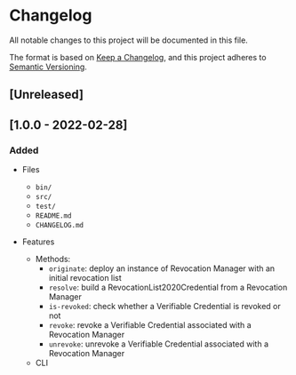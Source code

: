 # Changelog

All notable changes to this project will be documented in this file.

The format is based on [Keep a Changelog](https://keepachangelog.com/en/1.0.0/), and this project adheres to [Semantic Versioning](https://semver.org/spec/v2.0.0.html).

## [Unreleased]

## [1.0.0 - 2022-02-28]

### Added

- Files
	- `bin/`
	- `src/`
	- `test/`
	- `README.md`
	- `CHANGELOG.md`

- Features
	- Methods:
		- `originate`: deploy an instance of Revocation Manager with an initial revocation list
		- `resolve`: build a RevocationList2020Credential from a Revocation Manager
		- `is-revoked`: check whether a Verifiable Credential is revoked or not
		- `revoke`: revoke a Verifiable Credential associated with a Revocation Manager
		- `unrevoke`: unrevoke a Verifiable Credential associated with a Revocation Manager
	- CLI